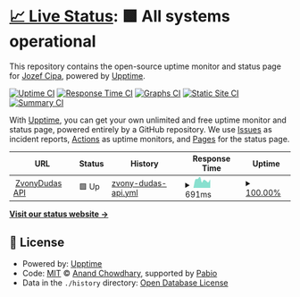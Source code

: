 # [📈 Live Status](https://status.zvonydudas.sk): <!--live status--> **🟩 All systems operational**

This repository contains the open-source uptime monitor and status page for [Jozef Cipa](https://jozefcipa.com), powered by [Upptime](https://github.com/upptime/upptime).

[![Uptime CI](https://github.com/jozefcipa/status.zvonydudas.sk/workflows/Uptime%20CI/badge.svg)](https://github.com/jozefcipa/status.zvonydudas.sk/actions?query=workflow%3A%22Uptime+CI%22)
[![Response Time CI](https://github.com/jozefcipa/status.zvonydudas.sk/workflows/Response%20Time%20CI/badge.svg)](https://github.com/jozefcipa/status.zvonydudas.sk/actions?query=workflow%3A%22Response+Time+CI%22)
[![Graphs CI](https://github.com/jozefcipa/status.zvonydudas.sk/workflows/Graphs%20CI/badge.svg)](https://github.com/jozefcipa/status.zvonydudas.sk/actions?query=workflow%3A%22Graphs+CI%22)
[![Static Site CI](https://github.com/jozefcipa/status.zvonydudas.sk/workflows/Static%20Site%20CI/badge.svg)](https://github.com/jozefcipa/status.zvonydudas.sk/actions?query=workflow%3A%22Static+Site+CI%22)
[![Summary CI](https://github.com/jozefcipa/status.zvonydudas.sk/workflows/Summary%20CI/badge.svg)](https://github.com/jozefcipa/status.zvonydudas.sk/actions?query=workflow%3A%22Summary+CI%22)

With [Upptime](https://upptime.js.org), you can get your own unlimited and free uptime monitor and status page, powered entirely by a GitHub repository. We use [Issues](https://github.com/jozefcipa/status.zvonydudas.sk/issues) as incident reports, [Actions](https://github.com/jozefcipa/status.zvonydudas.sk/actions) as uptime monitors, and [Pages](https://status.zvonydudas.sk) for the status page.

<!--start: status pages-->
<!-- This summary is generated by Upptime (https://github.com/upptime/upptime) -->
<!-- Do not edit this manually, your changes will be overwritten -->
<!-- prettier-ignore -->
| URL | Status | History | Response Time | Uptime |
| --- | ------ | ------- | ------------- | ------ |
| <img alt="" src="https://icons.duckduckgo.com/ip3/api-v2.zvonydudas.sk.ico" height="13"> [ZvonyDudas API](https://api-v2.zvonydudas.sk/) | 🟩 Up | [zvony-dudas-api.yml](https://github.com/jozefcipa/status.zvonydudas.sk/commits/HEAD/history/zvony-dudas-api.yml) | <details><summary><img alt="Response time graph" src="./graphs/zvony-dudas-api/response-time-week.png" height="20"> 691ms</summary><br><a href="https://status.zvonydudas.sk/history/zvony-dudas-api"><img alt="Response time 671" src="https://img.shields.io/endpoint?url=https%3A%2F%2Fraw.githubusercontent.com%2Fjozefcipa%2Fstatus.zvonydudas.sk%2FHEAD%2Fapi%2Fzvony-dudas-api%2Fresponse-time.json"></a><br><a href="https://status.zvonydudas.sk/history/zvony-dudas-api"><img alt="24-hour response time 739" src="https://img.shields.io/endpoint?url=https%3A%2F%2Fraw.githubusercontent.com%2Fjozefcipa%2Fstatus.zvonydudas.sk%2FHEAD%2Fapi%2Fzvony-dudas-api%2Fresponse-time-day.json"></a><br><a href="https://status.zvonydudas.sk/history/zvony-dudas-api"><img alt="7-day response time 691" src="https://img.shields.io/endpoint?url=https%3A%2F%2Fraw.githubusercontent.com%2Fjozefcipa%2Fstatus.zvonydudas.sk%2FHEAD%2Fapi%2Fzvony-dudas-api%2Fresponse-time-week.json"></a><br><a href="https://status.zvonydudas.sk/history/zvony-dudas-api"><img alt="30-day response time 683" src="https://img.shields.io/endpoint?url=https%3A%2F%2Fraw.githubusercontent.com%2Fjozefcipa%2Fstatus.zvonydudas.sk%2FHEAD%2Fapi%2Fzvony-dudas-api%2Fresponse-time-month.json"></a><br><a href="https://status.zvonydudas.sk/history/zvony-dudas-api"><img alt="1-year response time 671" src="https://img.shields.io/endpoint?url=https%3A%2F%2Fraw.githubusercontent.com%2Fjozefcipa%2Fstatus.zvonydudas.sk%2FHEAD%2Fapi%2Fzvony-dudas-api%2Fresponse-time-year.json"></a></details> | <details><summary><a href="https://status.zvonydudas.sk/history/zvony-dudas-api">100.00%</a></summary><a href="https://status.zvonydudas.sk/history/zvony-dudas-api"><img alt="All-time uptime 100.00%" src="https://img.shields.io/endpoint?url=https%3A%2F%2Fraw.githubusercontent.com%2Fjozefcipa%2Fstatus.zvonydudas.sk%2FHEAD%2Fapi%2Fzvony-dudas-api%2Fuptime.json"></a><br><a href="https://status.zvonydudas.sk/history/zvony-dudas-api"><img alt="24-hour uptime 100.00%" src="https://img.shields.io/endpoint?url=https%3A%2F%2Fraw.githubusercontent.com%2Fjozefcipa%2Fstatus.zvonydudas.sk%2FHEAD%2Fapi%2Fzvony-dudas-api%2Fuptime-day.json"></a><br><a href="https://status.zvonydudas.sk/history/zvony-dudas-api"><img alt="7-day uptime 100.00%" src="https://img.shields.io/endpoint?url=https%3A%2F%2Fraw.githubusercontent.com%2Fjozefcipa%2Fstatus.zvonydudas.sk%2FHEAD%2Fapi%2Fzvony-dudas-api%2Fuptime-week.json"></a><br><a href="https://status.zvonydudas.sk/history/zvony-dudas-api"><img alt="30-day uptime 100.00%" src="https://img.shields.io/endpoint?url=https%3A%2F%2Fraw.githubusercontent.com%2Fjozefcipa%2Fstatus.zvonydudas.sk%2FHEAD%2Fapi%2Fzvony-dudas-api%2Fuptime-month.json"></a><br><a href="https://status.zvonydudas.sk/history/zvony-dudas-api"><img alt="1-year uptime 100.00%" src="https://img.shields.io/endpoint?url=https%3A%2F%2Fraw.githubusercontent.com%2Fjozefcipa%2Fstatus.zvonydudas.sk%2FHEAD%2Fapi%2Fzvony-dudas-api%2Fuptime-year.json"></a></details>

<!--end: status pages-->

[**Visit our status website →**](https://status.zvonydudas.sk)

## 📄 License

- Powered by: [Upptime](https://github.com/upptime/upptime)
- Code: [MIT](./LICENSE) © [Anand Chowdhary](https://anandchowdhary.com), supported by [Pabio](https://pabio.com)
- Data in the `./history` directory: [Open Database License](https://opendatacommons.org/licenses/odbl/1-0/)
